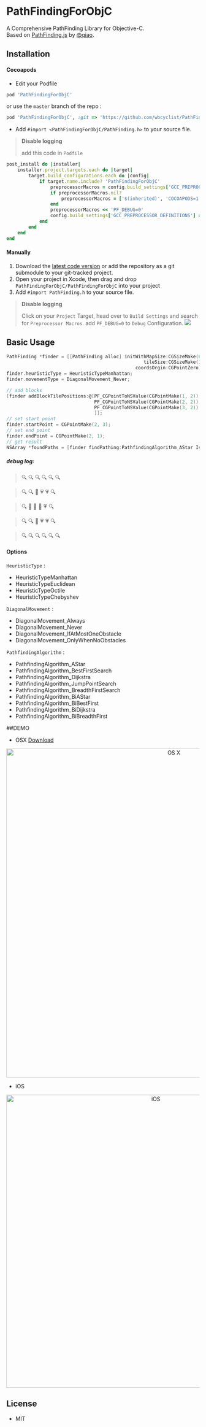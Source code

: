 PathFindingForObjC
===================

A Comprehensive PathFinding Library for Objective-C.  
Based on [PathFinding.js](https://github.com/qiao/PathFinding.js) by [@qiao](https://github.com/qiao).

## Installation
#### Cocoapods
* Edit your Podfile

``` ruby
pod 'PathFindingForObjC'
```
or use the `master` branch of the repo :

``` ruby
pod 'PathFindingForObjC', :git => 'https://github.com/wbcyclist/PathFindingForObjC.git'
```

* Add `#import <PathFindingForObjC/PathFinding.h>` to your source file.

> **Disable logging**
> 
> add this code in `Podfile`
> 
``` ruby
post_install do |installer|
	installer.project.targets.each do |target|
		target.build_configurations.each do |config|
			if target.name.include? 'PathFindingForObjC'
				preprocessorMacros = config.build_settings['GCC_PREPROCESSOR_DEFINITIONS']
				if preprocessorMacros.nil?
					preprocessorMacros = ['$(inherited)', 'COCOAPODS=1'];
				end
				preprocessorMacros << 'PF_DEBUG=0'
				config.build_settings['GCC_PREPROCESSOR_DEFINITIONS'] = preprocessorMacros
			end
		end
	end
end
```

#### Manually
1. Download the [latest code version](https://github.com/wbcyclist/PathFindingForObjC/archive/master.zip) or add the repository as a git submodule to your git-tracked project. 
1. Open your project in Xcode, then drag and drop `PathFindingForObjC/PathFindingForObjC` into your project 
2. Add `#import PathFinding.h` to your source file.

> **Disable logging**
>
> Click on your `Project` Target, head over to `Build Settings` and search for `Preprocessor Macros`. add `PF_DEBUG=0` to `Debug` Configuration.
![](https://raw.githubusercontent.com/wbcyclist/PathFindingForObjC/master/demo/Screenshot_01.png)

## Basic Usage
``` objective-c
PathFinding *finder = [[PathFinding alloc] initWithMapSize:CGSizeMake(6, 5)
												  tileSize:CGSizeMake(1, 1)
											   coordsOrgin:CGPointZero];
finder.heuristicType = HeuristicTypeManhattan;
finder.movementType = DiagonalMovement_Never;

// add blocks
[finder addBlockTilePositions:@[PF_CGPointToNSValue(CGPointMake(1, 2)),
								PF_CGPointToNSValue(CGPointMake(2, 2)),
								PF_CGPointToNSValue(CGPointMake(3, 2))
								]];
// set start point
finder.startPoint = CGPointMake(2, 3);
// set end point
finder.endPoint = CGPointMake(2, 1);
// get result
NSArray *foundPaths = [finder findPathing:PathfindingAlgorithm_AStar IsConvertToOriginCoords:YES];
```
##### debug log:
>:mag:	:mag:	:mag:	:mag:	:mag:	:mag:

>:mag:	:mag:	:pray:	:heartpulse:	:heartpulse:	:mag:

>:mag:	:underage:	:underage:	:underage:	:heartpulse:	:mag:

>:mag:	:mag:	:no_good:	:heartpulse:	:heartpulse:	:mag:

>:mag:	:mag:	:mag:	:mag:	:mag:	:mag:

#### Options
`HeuristicType` :

* HeuristicTypeManhattan
* HeuristicTypeEuclidean
* HeuristicTypeOctile
* HeuristicTypeChebyshev

`DiagonalMovement` :

* DiagonalMovement_Always
* DiagonalMovement_Never
* DiagonalMovement_IfAtMostOneObstacle
* DiagonalMovement_OnlyWhenNoObstacles

`PathfindingAlgorithm` :

* PathfindingAlgorithm_AStar
* PathfindingAlgorithm_BestFirstSearch
* PathfindingAlgorithm_Dijkstra
* PathfindingAlgorithm_JumpPointSearch
* PathfindingAlgorithm_BreadthFirstSearch
* PathfindingAlgorithm_BiAStar
* PathfindingAlgorithm_BiBestFirst
* PathfindingAlgorithm_BiDijkstra
* PathfindingAlgorithm_BiBreadthFirst



##DEMO
* OSX [Download](https://raw.githubusercontent.com/wbcyclist/PathFindingForObjC/master/demo/PathFinding-Mac.zip)
<p align="center" >
<img src="https://raw.githubusercontent.com/wbcyclist/PathFindingForObjC/master/demo/PathFinding_ScreenShot.png" alt="OS X" width="858px" style="width:858px;"/>
</p>

* iOS
<p align="center" >
<img src="https://raw.githubusercontent.com/wbcyclist/PathFindingForObjC/master/demo/PathFinding_ScreenShot_iOS.png" alt="iOS" width="764px" style="width:764px;"/>
</p>

## License
* MIT
